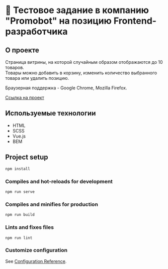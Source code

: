 # 🤖 Тестовое задание в компанию "Promobot" на позицию Frontend-разработчика

## О проекте
Страница витрины, на которой случайным образом отображаются до 10 товаров.  
Товары можно добавить в корзину, изменить количество выбранного товара или удалить позицию.

Браузерная поддержка - Google Chrome, Mozilla Firefox.

[Ссылка на проект](https://pavelnyukalo.github.io/promobot-test/)

## Используемые технологии
* HTML
* SCSS
* Vue.js
* BEM

## Project setup
```
npm install
```

### Compiles and hot-reloads for development
```
npm run serve
```

### Compiles and minifies for production
```
npm run build
```

### Lints and fixes files
```
npm run lint
```

### Customize configuration
See [Configuration Reference](https://cli.vuejs.org/config/).
